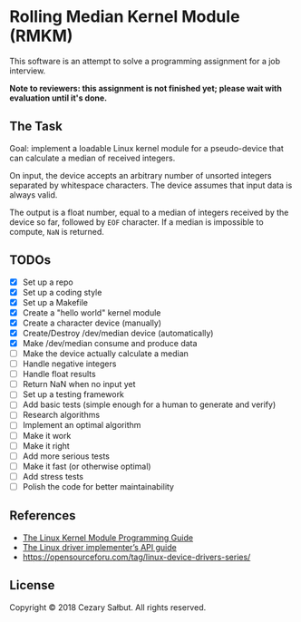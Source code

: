 # Rolling Median Kernel Module (RMKM)

This software is an attempt to solve a programming assignment for a job interview.

**Note to reviewers: this assignment is not finished yet; please wait with evaluation until it's done.**

## The Task

Goal: implement a loadable Linux kernel module for a pseudo-device that can calculate a median of received integers.

On input, the device accepts an arbitrary number of unsorted integers separated by whitespace characters. The device assumes that input data is always valid.

The output is a float number, equal to a median of integers received by the device so far, followed by `EOF` character. If a median is impossible to compute, `NaN` is returned.

## TODOs

- [x] Set up a repo
- [x] Set up a coding style
- [x] Set up a Makefile
- [x] Create a "hello world" kernel module
- [x] Create a character device (manually)
- [x] Create/Destroy /dev/median device (automatically)
- [x] Make /dev/median consume and produce data
- [ ] Make the device actually calculate a median
- [ ] Handle negative integers
- [ ] Handle float results
- [ ] Return NaN when no input yet
- [ ] Set up a testing framework
- [ ] Add basic tests (simple enough for a human to generate and verify)
- [ ] Research algorithms
- [ ] Implement an optimal algorithm
- [ ] Make it work
- [ ] Make it right
- [ ] Add more serious tests
- [ ] Make it fast (or otherwise optimal)
- [ ] Add stress tests
- [ ] Polish the code for better maintainability

## References

- [The Linux Kernel Module Programming Guide](http://tldp.org/LDP/lkmpg/2.6/html/)
- [The Linux driver implementer’s API guide](https://www.kernel.org/doc/html/v4.15/driver-api/index.html)
- https://opensourceforu.com/tag/linux-device-drivers-series/

## License

Copyright © 2018 Cezary Sałbut. All rights reserved.
